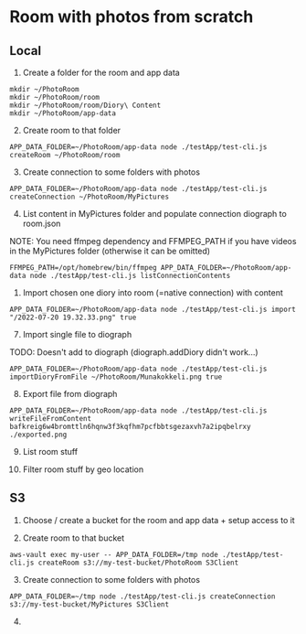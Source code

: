 # Room with photos from scratch

## Local

1. Create a folder for the room and app data

```
mkdir ~/PhotoRoom
mkdir ~/PhotoRoom/room
mkdir ~/PhotoRoom/room/Diory\ Content
mkdir ~/PhotoRoom/app-data
```

2. Create room to that folder

```
APP_DATA_FOLDER=~/PhotoRoom/app-data node ./testApp/test-cli.js createRoom ~/PhotoRoom/room
```

3. Create connection to some folders with photos

```
APP_DATA_FOLDER=~/PhotoRoom/app-data node ./testApp/test-cli.js createConnection ~/PhotoRoom/MyPictures
```

4. List content in MyPictures folder and populate connection diograph to room.json

NOTE: You need ffmpeg dependency and FFMPEG_PATH if you have videos in the MyPictures folder (otherwise it can be omitted)

```
FFMPEG_PATH=/opt/homebrew/bin/ffmpeg APP_DATA_FOLDER=~/PhotoRoom/app-data node ./testApp/test-cli.js listConnectionContents
```

1. Import chosen one diory into room (=native connection) with content

```
APP_DATA_FOLDER=~/PhotoRoom/app-data node ./testApp/test-cli.js import "/2022-07-20 19.32.33.png" true
```

7. Import single file to diograph

TODO: Doesn't add to diograph (diograph.addDiory didn't work...)

```
APP_DATA_FOLDER=~/PhotoRoom/app-data node ./testApp/test-cli.js importDioryFromFile ~/PhotoRoom/Munakokkeli.png true
```

8. Export file from diograph

```
APP_DATA_FOLDER=~/PhotoRoom/app-data node ./testApp/test-cli.js writeFileFromContent bafkreig6w4bromttln6hqnw3f3kqfhm7pcfbbtsgezaxvh7a2ipqbelrxy ./exported.png
```

9.  List room stuff

10. Filter room stuff by geo location

## S3

1. Choose / create a bucket for the room and app data + setup access to it

2. Create room to that bucket

```
aws-vault exec my-user -- APP_DATA_FOLDER=/tmp node ./testApp/test-cli.js createRoom s3://my-test-bucket/PhotoRoom S3Client
```

3. Create connection to some folders with photos

```
APP_DATA_FOLDER=~/tmp node ./testApp/test-cli.js createConnection s3://my-test-bucket/MyPictures S3Client
```

4.
